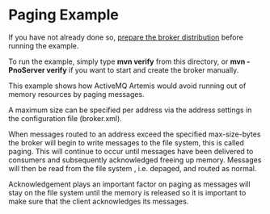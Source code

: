 # Paging Example

If you have not already done so, [prepare the broker distribution](../../../../README.md#getting-started) before running the example.

To run the example, simply type **mvn verify** from this directory, or **mvn -PnoServer verify** if you want to start and create the broker manually.

This example shows how ActiveMQ Artemis would avoid running out of memory resources by paging messages.

A maximum size can be specified per address via the address settings in the configuration file (broker.xml).

When messages routed to an address exceed the specified max-size-bytes the broker will begin to write messages to the file system, this is called paging. This will continue to occur until messages have been delivered to consumers and subsequently acknowledged freeing up memory. Messages will then be read from the file system , i.e. depaged, and routed as normal.

Acknowledgement plays an important factor on paging as messages will stay on the file system until the memory is released so it is important to make sure that the client acknowledges its messages.